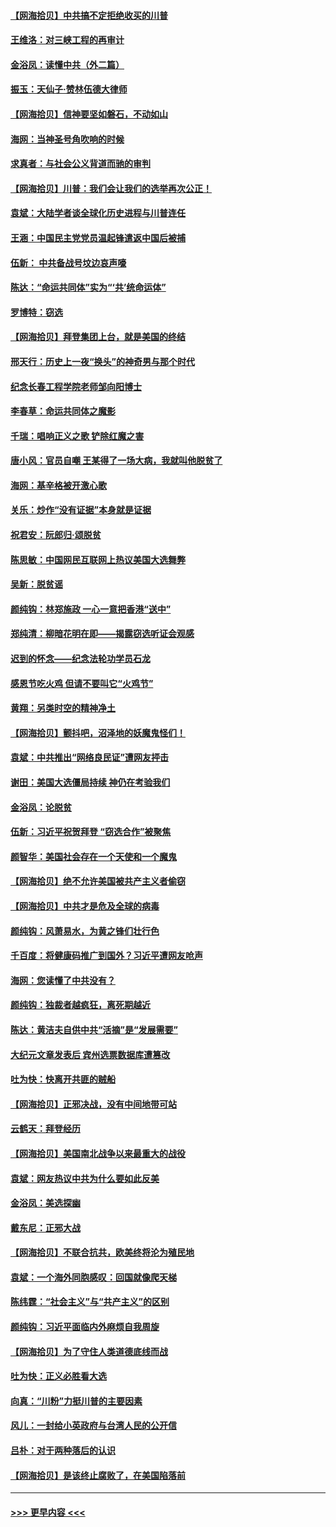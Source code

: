 #### [【网海拾贝】中共搞不定拒绝收买的川普](../pages/nsc993/n12598955.md?t=12061751) 
#### [王维洛：对三峡工程的再审计](../pages/nsc993/n12598436.md?t=12061751) 
#### [金浴凤：读懂中共（外二篇）](../pages/nsc993/n12597943.md?t=12061751) 
#### [振玉：天仙子‧赞林伍德大律师](../pages/nsc993/n12597929.md?t=12061751) 
#### [【网海拾贝】信神要坚如磐石，不动如山](../pages/nsc993/n12597901.md?t=12061751) 
#### [海网：当神圣号角吹响的时候](../pages/nsc993/n12595891.md?t=12061751) 
#### [求真者：与社会公义背道而驰的审判](../pages/nsc993/n12595868.md?t=12061751) 
#### [【网海拾贝】川普：我们会让我们的选举再次公正！](../pages/nsc993/n12594930.md?t=12061751) 
#### [袁斌：大陆学者谈全球化历史进程与川普连任](../pages/nsc993/n12594690.md?t=12061751) 
#### [王涵：中国民主党党员温起锋遣返中国后被捕](../pages/nsc993/n12594540.md?t=12061751) 
#### [伍新： 中共备战号坟边哀声嚎](../pages/nsc993/n12593086.md?t=12061751) 
#### [陈达：“命运共同体”实为“‘共’统命运体”](../pages/nsc993/n12590865.md?t=12061751) 
#### [罗博特：窃选](../pages/nsc993/n12590619.md?t=12061751) 
#### [【网海拾贝】拜登集团上台，就是美国的终结](../pages/nsc993/n12589725.md?t=12061751) 
#### [邢天行：历史上一夜“换头”的神奇男与那个时代](../pages/nsc993/n12589424.md?t=12061751) 
#### [纪念长春工程学院老师邹向阳博士](../pages/nsc993/n12585390.md?t=12061751) 
#### [李春草：命运共同体之魔影](../pages/nsc993/n12585026.md?t=12061751) 
#### [千瑞：唱响正义之歌 铲除红魔之害](../pages/nsc993/n12585002.md?t=12061751) 
#### [唐小风：官员自嘲 王某得了一场大病，我就叫他脱贫了](../pages/nsc993/n12584981.md?t=12061751) 
#### [海网：基辛格被开激心歌](../pages/nsc993/n12584946.md?t=12061751) 
#### [关乐：炒作“没有证据”本身就是证据](../pages/nsc993/n12583146.md?t=12061751) 
#### [祝君安：阮郎归‧颂脱贫](../pages/nsc993/n12583119.md?t=12061751) 
#### [陈思敏：中国网民互联网上热议美国大选舞弊](../pages/nsc993/n12582845.md?t=12061751) 
#### [吴新：脱贫谣](../pages/nsc993/n12580839.md?t=12061751) 
#### [颜纯钩：林郑施政 一心一意把香港“送中”](../pages/nsc993/n12580805.md?t=12061751) 
#### [郑纯清：柳暗花明在即——揭露窃选听证会观感](../pages/nsc993/n12580795.md?t=12061751) 
#### [迟到的怀念——纪念法轮功学员石龙](../pages/nsc993/n12580245.md?t=12061751) 
#### [感恩节吃火鸡  但请不要叫它“火鸡节”](../pages/nsc993/n12580252.md?t=12061751) 
#### [黄翔：另类时空的精神净土](../pages/nsc993/n12578638.md?t=12061751) 
#### [【网海拾贝】颤抖吧，沼泽地的妖魔鬼怪们！](../pages/nsc993/n12578552.md?t=12061751) 
#### [袁斌：中共推出“网络良民证”遭网友抨击](../pages/nsc993/n12578511.md?t=12061751) 
#### [谢田：美国大选僵局持续 神仍在考验我们](../pages/nsc993/n12577432.md?t=12061751) 
#### [金浴凤：论脱贫](../pages/nsc993/n12576386.md?t=12061751) 
#### [伍新：习近平祝贺拜登 “窃选合作”被聚焦](../pages/nsc993/n12576358.md?t=12061751) 
#### [颜智华：美国社会存在一个天使和一个魔鬼](../pages/nsc993/n12574299.md?t=12061751) 
#### [【网海拾贝】绝不允许美国被共产主义者偷窃](../pages/nsc993/n12573396.md?t=12061751) 
#### [【网海拾贝】中共才是危及全球的病毒](../pages/nsc993/n12571204.md?t=12061751) 
#### [颜纯钩：风萧易水，为黄之锋们壮行色](../pages/nsc993/n12571487.md?t=12061751) 
#### [千百度：将健康码推广到国外？习近平遭网友呛声](../pages/nsc993/n12570808.md?t=12061751) 
#### [海网：您读懂了中共没有？](../pages/nsc993/n12570487.md?t=12061751) 
#### [颜纯钩：独裁者越疯狂，离死期越近](../pages/nsc993/n12569055.md?t=12061751) 
#### [陈达：黄洁夫自供中共“活摘”是“发展需要”](../pages/nsc993/n12568541.md?t=12061751) 
#### [大纪元文章发表后 宾州选票数据库遭篡改](../pages/nsc993/n12568105.md?t=12061751) 
#### [吐为快：快离开共匪的贼船](../pages/nsc993/n12568462.md?t=12061751) 
#### [【网海拾贝】正邪决战，没有中间地带可站](../pages/nsc993/n12568439.md?t=12061751) 
#### [云鹤天：拜登经历](../pages/nsc993/n12567294.md?t=12061751) 
#### [【网海拾贝】美国南北战争以来最重大的战役](../pages/nsc993/n12567247.md?t=12061751) 
#### [袁斌：网友热议中共为什么要如此反美](../pages/nsc993/n12567162.md?t=12061751) 
#### [金浴凤：美选探幽](../pages/nsc993/n12567147.md?t=12061751) 
#### [戴东尼：正邪大战](../pages/nsc993/n12567033.md?t=12061751) 
#### [【网海拾贝】不联合抗共，欧美终将沦为殖民地](../pages/nsc993/n12565068.md?t=12061751) 
#### [袁斌：一个海外同胞感叹：回国就像爬天梯](../pages/nsc993/n12564986.md?t=12061751) 
#### [陈纬霆：“社会主义”与“共产主义”的区别](../pages/nsc993/n12562417.md?t=12061751) 
#### [颜纯钩：习近平面临内外麻烦自我周旋](../pages/nsc993/n12563356.md?t=12061751) 
#### [【网海拾贝】为了守住人类道德底线而战](../pages/nsc993/n12562542.md?t=12061751) 
#### [吐为快：正义必胜看大选](../pages/nsc993/n12561967.md?t=12061751) 
#### [向真：“川粉”力挺川普的主要因素](../pages/nsc993/n12560774.md?t=12061751) 
#### [风儿：一封给小英政府与台湾人民的公开信](../pages/nsc993/n12560581.md?t=12061751) 
#### [吕朴：对于两种落后的认识](../pages/nsc993/n12560492.md?t=12061751) 
#### [【网海拾贝】是该终止腐败了，在美国陷落前](../pages/nsc993/n12559936.md?t=12061751) 

----
#### [ >>> 更早内容 <<< ](../indexes/nsc993-earlier.md)
